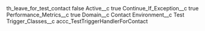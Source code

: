 <?xml version="1.0" encoding="UTF-8"?>
<CustomMetadata xmlns="http://soap.sforce.com/2006/04/metadata" xmlns:xsi="http://www.w3.org/2001/XMLSchema-instance" xmlns:xsd="http://www.w3.org/2001/XMLSchema">
    <label>th_leave_for_test_contact</label>
    <protected>false</protected>
    <values>
        <field>Active__c</field>
        <value xsi:type="xsd:boolean">true</value>
    </values>
    <values>
        <field>Continue_If_Exception__c</field>
        <value xsi:type="xsd:boolean">true</value>
    </values>
	  <values>
        <field>Performance_Metrics__c</field>
        <value xsi:type="xsd:boolean">true</value>
    </values>
    <values>
        <field>Domain__c</field>
        <value xsi:type="xsd:string">Contact</value>
    </values>
    <values>
        <field>Environment__c</field>
        <value xsi:type="xsd:string">Test</value>
    </values>
    <values>
        <field>Trigger_Classes__c</field>
        <value xsi:type="xsd:string">accc_TestTriggerHandlerForContact</value>
    </values>
</CustomMetadata>
